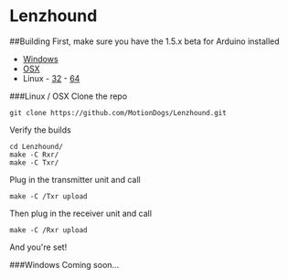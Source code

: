 Lenzhound
=========

##Building
First, make sure you have the 1.5.x beta for Arduino installed

- [Windows](http://downloads.arduino.cc/arduino-1.5.8-windows.exe)
- [OSX](http://downloads.arduino.cc/arduino-1.5.8-macosx.zip)
- Linux - [32](http://downloads.arduino.cc/arduino-1.5.8-linux32.tgz) - [64](http://downloads.arduino.cc/arduino-1.5.8-linux64.tgz)

###Linux / OSX
Clone the repo
```
git clone https://github.com/MotionDogs/Lenzhound.git
```

Verify the builds
```
cd Lenzhound/
make -C Rxr/
make -C Txr/
```

Plug in the transmitter unit and call
```
make -C /Txr upload
```

Then plug in the receiver unit and call
```
make -C /Rxr upload
```

And you're set!

###Windows
Coming soon...
